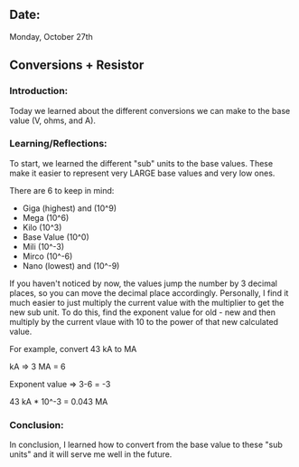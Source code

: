 ## Date:
Monday, October 27th

## Conversions + Resistor

### Introduction:
Today we learned about the different conversions we can make to the base value (V, ohms, and A).

### Learning/Reflections:

To start, we learned the different "sub" units to the base values. These make it easier to represent very LARGE base values and very low ones. 

There are 6 to keep in mind:

- Giga (highest) and (10^9)
- Mega (10^6)
- Kilo (10^3)
- Base Value (10^0)
- Mili (10^-3)
- Mirco (10^-6)
- Nano (lowest) and (10^-9)

If you haven't noticed by now, the values jump the number by 3 decimal places, so you can move the decimal place accordingly. Personally, I find it much easier to just multiply the current value with the multiplier to get the new sub unit. To do this, find the exponent value for old - new and then multiply by the current vlaue with 10 to the power of that new calculated value.

For example, convert 43 kA to MA

kA => 3
MA = 6

Exponent value => 3-6 = -3

43 kA * 10^-3 = 0.043 MA

### Conclusion:
In conclusion, I learned how to convert from the base value to these "sub units" and it will serve me well in the future. 
